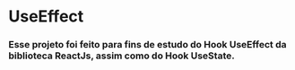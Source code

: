 <h1> UseEffect </h1>

<h3> Esse projeto foi feito para fins de estudo do Hook UseEffect da biblioteca ReactJs, assim como do Hook UseState. </h3>
  

